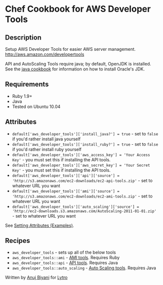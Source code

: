 # Chef Cookbook for AWS Developer Tools

## Description
Setup AWS Developer Tools for easier AWS server management. http://aws.amazon.com/developertools

API and AutoScaling Tools require java; by default, OpenJDK is installed. See the [java cookbook](https://github.com/opscode-cookbooks/java) for information on how to install Oracle's JDK.

## Requirements
* Ruby 1.9+
* Java
* Tested on Ubuntu 10.04

## Attributes
* `default['aws_developer_tools']['install_java?'] = true` - set to `false` if you'd rather install java yourself
* `default['aws_developer_tools']['install_ruby?'] = true` - set to `false` if you'd rather install ruby yourself
* `default['aws_developer_tools']['aws_access_key'] = 'Your Access Key'` - you must set this if installing the API tools.
* `default['aws_developer_tools']['aws_secret_key'] = 'Your Secret Key'` - you must set this if installing the API tools.
* `default['aws_developer_tools']['api']['source'] = 'http://s3.amazonaws.com/ec2-downloads/ec2-api-tools.zip'` - set to whatever URL you want
* `default['aws_developer_tools']['ami']['source'] = 'http://s3.amazonaws.com/ec2-downloads/ec2-ami-tools.zip'` - set to whatever URL you want
* `default['aws_developer_tools']['auto_scaling']['source'] = 'http://ec2-downloads.s3.amazonaws.com/AutoScaling-2011-01-01.zip'` - set to whatever URL you want

See [Setting Attributes (Examples)](http://wiki.opscode.com/pages/viewpage.action?pageId=8257848).

## Recipes
* `aws_developer_tools` - sets up all of the below tools
* `aws_developer_tools::ami` - [AMI tools](http://aws.amazon.com/developertools/368). Requires Ruby
* `aws_developer_tools::api` - [API tools](http://aws.amazon.com/developertools/351). Requires Java
* `aws_developer_tools::auto_scaling` - [Auto Scaling tools](http://aws.amazon.com/developertools/2535). Requires Java


Written by [Anuj Biyani](https://github.com/anujbiyani) for [Lytro](https://github.com/lytro)
